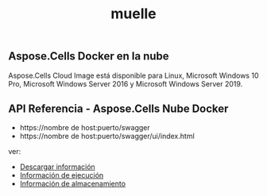 ﻿---
title: muelle
second_title: Aspose.Cells Cloud Documen
type: docs
url: /es/docker-developer-guide/
aliases: [/docker/]
description: Aspose.Cells Nube
weight: 30
---
## Aspose.Cells Docker en la nube

 Aspose.Cells Cloud Image está disponible para Linux, Microsoft Windows 10 Pro, Microsoft Windows Server 2016 y Microsoft Windows Server 2019.



## API Referencia - Aspose.Cells Nube Docker

- https://nombre de host:puerto/swagger
- https://nombre de host:puerto/swagger/ui/index.html

ver:
- [Descargar información](/cells/es/docker/downloads/) 
- [Información de ejecución](/cells/es/docker/run/) 
- [Información de almacenamiento](/cells/es/docker/storage/) 
